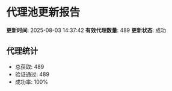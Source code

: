 # 代理池更新报告

**更新时间**: 2025-08-03 14:37:42
**有效代理数量**: 489
**更新状态**:  成功

## 代理统计
- 总获取: 489
- 验证通过: 489
- 成功率: 100%
